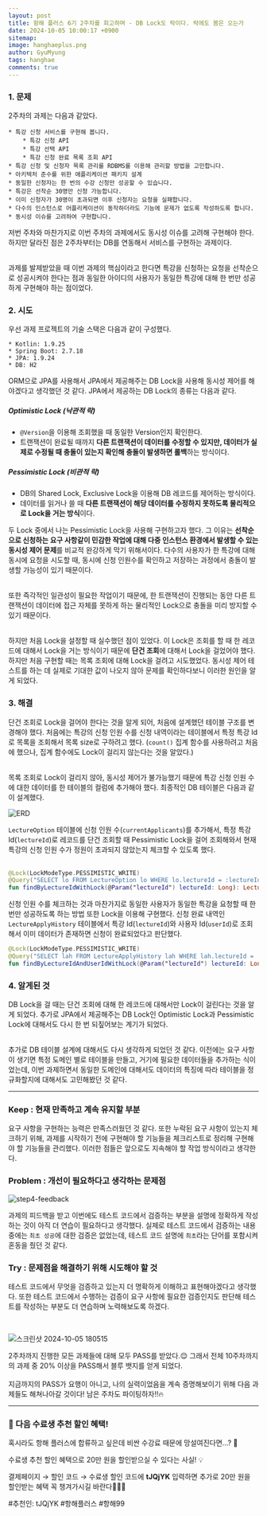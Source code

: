 ```yaml
---
layout:	post
title: 항해 플러스 6기 2주차를 회고하며 - DB Lock도 락이다. 락에도 봄은 오는가
date: 2024-10-05 10:00:17 +0900
sitemap: 
image: hanghaeplus.png
author: GyuMyung
tags: hanghae
comments: true
---
```


### 1. 문제

2주차의 과제는 다음과 같았다.

```
* 특강 신청 서비스를 구현해 봅니다.
    * 특강 신청 API
    * 특강 선택 API
    * 특강 신청 완료 목록 조회 API
* 특강 신청 및 신청자 목록 관리를 RDBMS를 이용해 관리할 방법을 고민합니다.
* 아키텍처 준수를 위한 애플리케이션 패키지 설계
* 동일한 신청자는 한 번의 수강 신청만 성공할 수 있습니다.
* 특강은 선착순 30명만 신청 가능합니다.
* 이미 신청자가 30명이 초과되면 이후 신청자는 요청을 실패합니다.
* 다수의 인스턴스로 어플리케이션이 동작하더라도 기능에 문제가 없도록 작성하도록 합니다.
* 동시성 이슈를 고려하여 구현합니다.
```

저번 주차와 마찬가지로 이번 주차의 과제에서도 동시성 이슈를 고려해 구현해야 한다. 하지만 달라진 점은 2주차부터는 DB를 연동해서 서비스를 구현하는 과제이다. <br/><br/>

과제를 발제받았을 때 이번 과제의 핵심이라고 한다면 특강을 신청하는 요청을 선착순으로 성공시켜야 한다는 점과 동일한 아이디의 사용자가 동일한 특강에 대해 한 번만 성공하게 구현해야 하는 점이었다. <br/>

### **2. 시도**

우선 과제 프로젝트의 기술 스택은 다음과 같이 구성했다. <br/>

```
* Kotlin: 1.9.25
* Spring Boot: 2.7.18
* JPA: 1.9.24
* DB: H2
```

ORM으로 JPA를 사용해서 JPA에서 제공해주는 DB Lock을 사용해 동시성 제어를 해야겠다고 생각했던 것 같다. JPA에서 제공하는 DB Lock의 종류는 다음과 같다. <br/>

##### Optimistic Lock (낙관적 락)
* `@Version`을 이용해 조회했을 때 동일한 Version인지 확인한다.
* 트랜잭션이 완료될 때까지 **다른 트랜잭션이 데이터를 수정할 수 있지만, 데이터가 실제로 수정될 때 충돌이 있는지 확인해 충돌이 발생하면 롤백**하는 방식이다.

##### Pessimistic Lock (비관적 락)
* DB의 Shared Lock, Exclusive Lock을 이용해 DB 레코드를 제어하는 방식이다.
* 데이터를 읽거나 쓸 때 **다른 트랜잭션이 해당 데이터를 수정하지 못하도록 물리적으로 Lock을 거는 방식**이다.


두 Lock 중에서 나는 Pessimistic Lock을 사용해 구현하고자 했다. 그 이유는 **선착순으로 신청하는 요구 사항같이 민감한 작업에 대해 다중 인스턴스 환경에서 발생할 수 있는 동시성 제어 문제**를 비교적 완강하게 막기 위해서이다. 다수의 사용자가 한 특강에 대해 동시에 요청을 시도할 때, 동시에 신청 인원수를 확인하고 저장하는 과정에서 충돌이 발생할 가능성이 있기 때문이다. <br/><br/>

또한 즉각적인 일관성이 필요한 작업이기 때문에, 한 트랜잭션이 진행되는 동안 다른 트랜잭션이 데이터에 접근 자체를 못하게 하는 물리적인 Lock으로 충돌을 미리 방지할 수 있기 때문이다. <br/><br/>

하지만 처음 Lock을 설정할 때 실수했던 점이 있었다. 이 Lock은 조회를 할 때 한 레코드에 대해서 Lock을 거는 방식이기 때문에 **단건 조회**에 대해서 Lock을 걸었어야 했다. 하지만 처음 구현할 때는 목록 조회에 대해 Lock을 걸려고 시도했었다. 동시성 제어 테스트를 하는 데 실제로 기대한 값이 나오지 않아 문제를 확인하다보니 이러한 원인을 알게 되었다. <br/>

### **3. 해결**

단건 조회로 Lock을 걸어야 한다는 것을 알게 되어, 처음에 설계했던 테이블 구조를 변경해야 했다. 처음에는 특강의 신청 인원 수를 신청 내역이라는 테이블에서 특정 특강 Id로 목록을 조회해서 목록 size로 구하려고 했다. (`count()` 집계 함수를 사용하려고 처음에 했으나, 집계 함수에도 Lock이 걸리지 않는다는 것을 알았다.) <br/><br/>

목록 조회로 Lock이 걸리지 않아, 동시성 제어가 불가능했기 때문에 특강 신청 인원 수에 대한 데이터를 한 테이블의 컬럼에 추가해야 했다. 최종적인 DB 테이블은 다음과 같이 설계했다. <br/>

![ERD](https://github.com/user-attachments/assets/651cf2e2-f832-4388-8e19-e657099ba59e)

`LectureOption` 테이블에 신청 인원 수(`currentApplicants`)를 추가해서, 특정 특강 Id(`lectureId`)로 레코드를 단건 조회할 때 Pessimistic Lock을 걸어 조회해와서 현재 특강의 신청 인원 수가 정원이 초과되지 않았는지 체크할 수 있도록 했다. <br/><br/>

```kotlin
@Lock(LockModeType.PESSIMISTIC_WRITE)
@Query("SELECT lo FROM LectureOption lo WHERE lo.lectureId = :lectureId")
fun findByLectureIdWithLock(@Param("lectureId") lectureId: Long): LectureOption?
```

신청 인원 수를 체크하는 것과 마찬가지로 동일한 사용자가 동일한 특강을 요청할 때 한 번만 성공하도록 하는 방법 또한 Lock을 이용해 구현했다. 신청 완료 내역인 `LectureApplyHistory` 테이블에서 특강 Id(`lectureId`)와 사용자 Id(`userId`)로 조회해서 이미 데이터가 존재하면 신청이 완료되었다고 판단했다. <br/>

```kotlin
@Lock(LockModeType.PESSIMISTIC_WRITE)
@Query("SELECT lah FROM LectureApplyHistory lah WHERE lah.lectureId = :lectureId AND lah.userId = :userId")
fun findByLectureIdAndUserIdWithLock(@Param("lectureId") lectureId: Long, @Param("userId") userId: Long): LectureApplyHistory?
```

### **4. 알게된 것**

DB Lock을 걸 때는 단건 조회에 대해 한 레코드에 대해서만 Lock이 걸린다는 것을 알게 되었다. 추가로 JPA에서 제공해주는 DB Lock인 Optimistic Lock과 Pessimistic Lock에 대해서도 다시 한 번 되짚어보는 계기가 되었다. <br/><br/>

추가로 DB 테이블 설계에 대해서도 다시 생각하게 되었던 것 같다. 이전에는 요구 사항이 생기면 특정 도메인 별로 테이블을 만들고, 거기에 필요한 데이터들을 추가하는 식이었는데, 이번 과제하면서 동일한 도메인에 대해서도 데이터의 특징에 따라 테이블을 정규화할지에 대해서도 고민해봤던 것 같다. <br/>

---

### **Keep : 현재 만족하고 계속 유지할 부분**

요구 사항을 구현하는 능력은 만족스러웠던 것 같다. 또한 누락된 요구 사항이 있는지 체크하기 위해, 과제를 시작하기 전에 구현해야 할 기능들을 체크리스트로 정리해 구현해야 할 기능들을 관리했다. 이러한 점들은 앞으로도 지속해야 할 작업 방식이라고 생각한다. <br/>

### **Problem : 개선이 필요하다고 생각하는 문제점**

![step4-feedback](https://github.com/user-attachments/assets/cb49bbfe-9223-4797-8617-8e26b2b7e30f)

과제의 피드백을 받고 이번에도 테스트 코드에서 검증하는 부분을 설명에 정확하게 작성하는 것이 아직 더 연습이 필요하다고 생각했다. 실제로 테스트 코드에서 검증하는 내용 중에는 `최초 성공`에 대한 검증은 없었는데, 테스트 코드 설명에 `최초`라는 단어를 포함시켜 혼동을 줬던 것 같다. <br/>

### **Try : 문제점을 해결하기 위해 시도해야 할 것**

테스트 코드에서 무엇을 검증하고 있는지 더 명확하게 이해하고 표현해야겠다고 생각했다. 또한 테스트 코드에서 수행하는 검증이 요구 사항에 필요한 검증인지도 판단해 테스트를 작성하는 부분도 더 연습하며 노력해보도록 하겠다. <br/>

<br/>

![스크린샷 2024-10-05 180515](https://github.com/user-attachments/assets/da551b9d-5851-4fcc-bf8d-313af0a0ed5a)

2주차까지 진행한 모든 과제들에 대해 모두 PASS를 받았다.😌 그래서 전체 10주차까지의 과제 중 20% 이상을 PASS해서 블루 뱃지를 얻게 되었다. <br/><br/>
지금까지의 PASS가 요행이 아니고, 나의 실력이었음을 계속 증명해보이기 위해 다음 과제들도 해쳐나아갈 것이다! 남은 주차도 파이팅하자!!🔥

---

### 🤩 다음 수료생 추천 할인 혜택!

혹시라도 항해 플러스에 합류하고 싶은데 비싼 수강료 때문에 망설여진다면…? 🤔

수료생 추천 할인 혜택으로 20만 원을 할인받으실 수 있다는 사실! 💡

결제페이지 → 할인 코드 → 수료생 할인 코드에 **tJQjYK** 입력하면 추가로 20만 원을 할인받는 혜택 꼭 챙겨가시길 바란다🚀🚀🌟

#추천인: tJQjYK #항해플러스 #항해99
